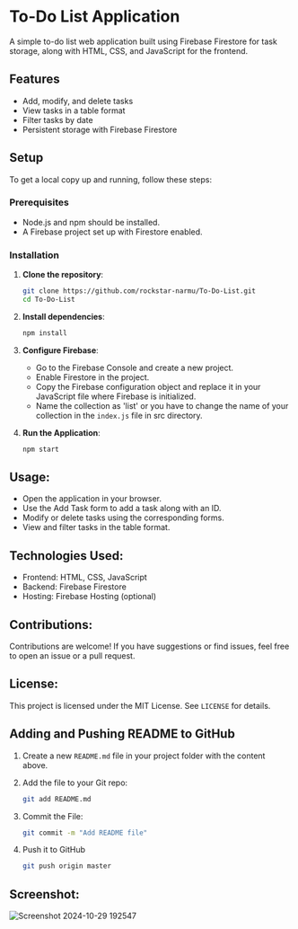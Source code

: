 # To-Do List Application

A simple to-do list web application built using Firebase Firestore for task storage, along with HTML, CSS, and JavaScript for the frontend.

## Features

- Add, modify, and delete tasks
- View tasks in a table format
- Filter tasks by date
- Persistent storage with Firebase Firestore

## Setup

To get a local copy up and running, follow these steps:

### Prerequisites

- Node.js and npm should be installed.
- A Firebase project set up with Firestore enabled.

### Installation

1. **Clone the repository**:
   
   ```bash
   git clone https://github.com/rockstar-narmu/To-Do-List.git
   cd To-Do-List
   
2. **Install dependencies**:

   ```bash
   npm install
   
3. **Configure Firebase**:
    - Go to the Firebase Console and create a new project.
    - Enable Firestore in the project.
    - Copy the Firebase configuration object and replace it in your JavaScript file where Firebase is initialized.
    - Name the collection as 'list' or you have to change the name of your collection in the `index.js` file in src directory.

4. **Run the Application**:
   
   ```bash
   npm start

## Usage:
- Open the application in your browser.
- Use the Add Task form to add a task along with an ID.
- Modify or delete tasks using the corresponding forms.
- View and filter tasks in the table format.

## Technologies Used:
- Frontend: HTML, CSS, JavaScript
- Backend: Firebase Firestore
- Hosting: Firebase Hosting (optional)

## Contributions:
Contributions are welcome! If you have suggestions or find issues, feel free to open an issue or a pull request.

## License:
This project is licensed under the MIT License. See `LICENSE` for details.

## Adding and Pushing README to GitHub

1. Create a new `README.md` file in your project folder with the content above.
2. Add the file to your Git repo:

   ```bash
   git add README.md

3. Commit the File:

   ```bash
   git commit -m "Add README file"

4. Push it to GitHub

   ```bash
   git push origin master

## Screenshot:
![Screenshot 2024-10-29 192547](https://github.com/user-attachments/assets/a5c15957-4be0-4c02-ad6e-821fe3879fa6)
